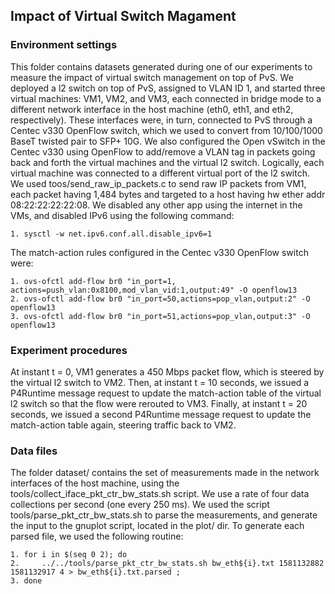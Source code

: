## Impact of Virtual Switch Magament

### Environment settings

This folder contains datasets generated during one of our experiments to measure the impact of virtual switch management on top of PvS. We deployed a l2 switch on top of PvS, assigned to VLAN ID 1, and started three virtual machines: VM1, VM2, and VM3, each connected in bridge mode to a different network interface in the host machine (eth0, eth1, and eth2, respectively). These interfaces were, in turn, connected to PvS through a Centec v330 OpenFlow switch, which we used to convert from 10/100/1000 BaseT twisted pair to SFP+ 10G. We also configured the Open vSwitch in the Centec v330 using OpenFlow to add/remove a VLAN tag in packets going back and forth the virtual machines and the virtual l2 switch. Logically, each virtual machine was connected to a different virtual port of the l2 switch. We used toos/send_raw_ip_packets.c to send raw IP packets from VM1, each packet having 1,484 bytes and targeted to a host having hw ether addr 08:22:22:22:22:08. We disabled any other app using the internet in the VMs, and disabled IPv6 using the following command:

    1. sysctl -w net.ipv6.conf.all.disable_ipv6=1

The match-action rules configured in the Centec v330 OpenFlow switch were:

    1. ovs-ofctl add-flow br0 "in_port=1, actions=push_vlan:0x8100,mod_vlan_vid:1,output:49" -O openflow13
    2. ovs-ofctl add-flow br0 "in_port=50,actions=pop_vlan,output:2" -O openflow13
    3. ovs-ofctl add-flow br0 "in_port=51,actions=pop_vlan,output:3" -O openflow13

### Experiment procedures

At instant t = 0, VM1 generates a 450 Mbps packet flow, which is steered by the virtual l2 switch to VM2. Then, at instant t = 10 seconds, we issued a P4Runtime message request to update the match-action table of the virtual l2 switch so that the flow were rerouted to VM3. Finally, at instant t = 20 seconds, we issued a second P4Runtime message request to update the match-action table again, steering traffic back to VM2.

### Data files

The folder dataset/ contains the set of measurements made in the network interfaces of the host machine, using the tools/collect_iface_pkt_ctr_bw_stats.sh script. We use a rate of four data collections per second (one every 250 ms). We used the script tools/parse_pkt_ctr_bw_stats.sh to parse the measurements, and generate the input to the gnuplot script, located in the plot/ dir. To generate each parsed file, we used the following routine:

    1. for i in $(seq 0 2); do
    2.     ../../tools/parse_pkt_ctr_bw_stats.sh bw_eth${i}.txt 1581132882 1581132917 4 > bw_eth${i}.txt.parsed ;
    3. done

